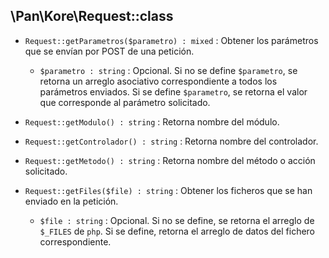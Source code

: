 ## \Pan\Kore\Request::class 
+ `Request::getParametros($parametro) : mixed` : Obtener los parámetros que se envían por POST de una petición.
    + `$parametro : string` : Opcional. Si no se define `$parametro`, se retorna un arreglo asociativo correspondiente a todos los parámetros enviados. Si se define `$parametro`, se retorna el valor que corresponde al parámetro solicitado.
    
+ `Request::getModulo() : string` : Retorna nombre del módulo.

+ `Request::getControlador() : string` : Retorna nombre del controlador.

+ `Request::getMetodo() : string` : Retorna nombre del método o acción solicitado.

+ `Request::getFiles($file) : string` : Obtener los ficheros que se han enviado en la petición.
    + `$file : string` : Opcional. Si no se define, se retorna el arreglo de `$_FILES` de `php`. Si se define, retorna el arreglo de datos del fichero correspondiente. 